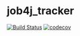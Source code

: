 # job4j_tracker


[![Build Status](https://travis-ci.com/ArtemPolshchak/job4j_tracker.svg?branch=master)](https://travis-ci.com/ArtemPolshchak/job4j_tracker)
[![codecov](https://codecov.io/gh/ArtemPolshchak/job4j_tracker/branch/master/graph/badge.svg?token=04ZNFE0JAP)](https://codecov.io/gh/ArtemPolshchak/job4j_tracker)
